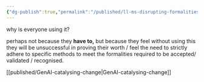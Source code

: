 ```yaml
---
{"dg-publish":true,"permalink":"/published/ll-ms-disrupting-formalities/","noteIcon":""}
---
```



why is everyone using it? 

perhaps not because they **have to,** but because they feel without using this they will be unsuccessful in proving their worth / feel the need to strictly adhere to specific methods to meet the formalities required to be accepted/ validated / recognised.

[[published/GenAI-catalysing-change\|GenAI-catalysing-change]]

